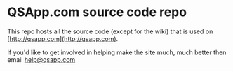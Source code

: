 QSApp.com source code repo
==========================

This repo hosts all the source code (except for the wiki) that is used on [http://qsapp.com](http://qsapp.com).

If you'd like to get involved in helping make the site much, much better then email [help@qsapp.com](mailto:help@qsapp.com)